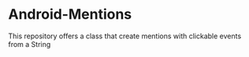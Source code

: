 # Android-Mentions
This repository offers a class that create mentions with clickable events from a String
